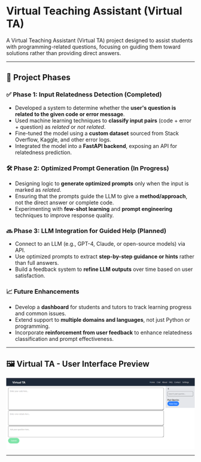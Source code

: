 # Virtual Teaching Assistant (Virtual TA)

A Virtual Teaching Assistant (Virtual TA) project designed to assist students with programming-related questions, focusing on guiding them toward solutions rather than providing direct answers.

---

## 🚀 Project Phases

### ✅ Phase 1: Input Relatedness Detection (Completed)
- Developed a system to determine whether the **user's question is related to the given code or error message**.
- Used machine learning techniques to **classify input pairs** (code + error + question) as *related* or *not related*.
- Fine-tuned the model using a **custom dataset** sourced from Stack Overflow, Kaggle, and other error logs.
- Integrated the model into a **FastAPI backend**, exposing an API for relatedness prediction.

### 🛠️ Phase 2: Optimized Prompt Generation (In Progress)
- Designing logic to **generate optimized prompts** only when the input is marked as *related*.
- Ensuring that the prompts guide the LLM to give a **method/approach**, not the direct answer or complete code.
- Experimenting with **few-shot learning** and **prompt engineering** techniques to improve response quality.

### 🔜 Phase 3: LLM Integration for Guided Help (Planned)
- Connect to an LLM (e.g., GPT-4, Claude, or open-source models) via API.
- Use optimized prompts to extract **step-by-step guidance or hints** rather than full answers.
- Build a feedback system to **refine LLM outputs** over time based on user satisfaction.

### 📈 Future Enhancements
- Develop a **dashboard** for students and tutors to track learning progress and common issues.
- Extend support to **multiple domains and languages**, not just Python or programming.
- Incorporate **reinforcement from user feedback** to enhance relatedness classification and prompt effectiveness.

---

## 🖼️ Virtual TA - User Interface Preview

![Virtual TA UI](https://github.com/Virenbhalgamiya/Virtual-Teaching-Assistant/blob/main/virtual_teaching_asistant.png)

---

